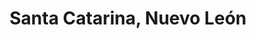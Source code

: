 ---
title: Santa Catarina, Nuevo León
url: /santa-catarina-nuevo-leon/
latitude: 25.685
longitude: -100.472
---